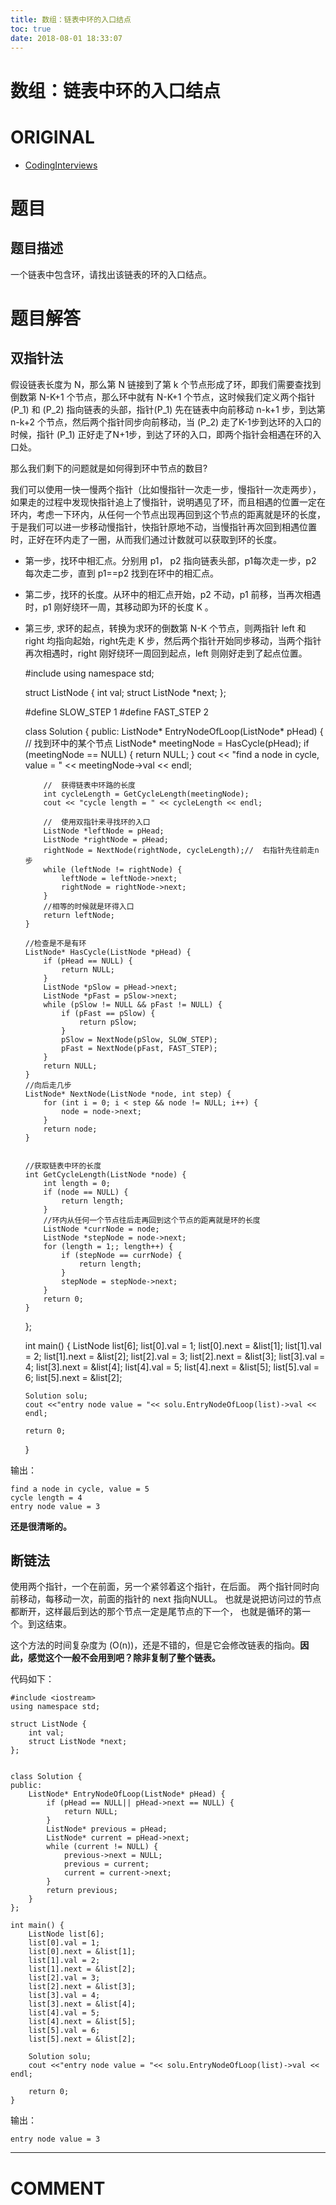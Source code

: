 ```yaml
---
title: 数组：链表中环的入口结点
toc: true
date: 2018-08-01 18:33:07
---
```

# 数组：链表中环的入口结点


# ORIGINAL

- [CodingInterviews](https://github.com/gatieme/CodingInterviews)






# 题目




## 题目描述


一个链表中包含环，请找出该链表的环的入口结点。




# 题目解答




## 双指针法


假设链表长度为 N，那么第 N 链接到了第 k 个节点形成了环，即我们需要查找到倒数第 N-K+1 个节点，那么环中就有 N-K+1 个节点，这时候我们定义两个指针 \(P_1\) 和 \(P_2\) 指向链表的头部，指针\(P_1\) 先在链表中向前移动 n-k+1 步，到达第 n-k+2 个节点，然后两个指针同步向前移动，当 \(P_2\) 走了K-1步到达环的入口的时候，指针 \(P_1\) 正好走了N+1步，到达了环的入口，即两个指针会相遇在环的入口处。

那么我们剩下的问题就是如何得到环中节点的数目?

我们可以使用一快一慢两个指针（比如慢指针一次走一步，慢指针一次走两步），如果走的过程中发现快指针追上了慢指针，说明遇见了环，而且相遇的位置一定在环内，考虑一下环内，从任何一个节点出现再回到这个节点的距离就是环的长度，于是我们可以进一步移动慢指针，快指针原地不动，当慢指针再次回到相遇位置时，正好在环内走了一圈，从而我们通过计数就可以获取到环的长度。




  * 第一步，找环中相汇点。分别用 p1， p2 指向链表头部，p1每次走一步，p2 每次走二步，直到 p1==p2 找到在环中的相汇点。


  * 第二步，找环的长度。从环中的相汇点开始，p2 不动，p1 前移，当再次相遇时，p1 刚好绕环一周，其移动即为环的长度 K 。


  * 第三步, 求环的起点，转换为求环的倒数第 N-K 个节点，则两指针 left 和 right 均指向起始，right先走 K 步，然后两个指针开始同步移动，当两个指针再次相遇时，right 刚好绕环一周回到起点，left 则刚好走到了起点位置。




    #include <iostream>
    using namespace std;

    struct ListNode {
        int val;
        struct ListNode *next;
    };

    #define SLOW_STEP   1
    #define FAST_STEP   2

    class Solution {
    public:
        ListNode* EntryNodeOfLoop(ListNode* pHead) {
            //  找到环中的某个节点
            ListNode* meetingNode = HasCycle(pHead);
            if (meetingNode == NULL) {
                return NULL;
            }
            cout << "find a node in cycle, value = " << meetingNode->val << endl;

            //  获得链表中环路的长度
            int cycleLength = GetCycleLength(meetingNode);
            cout << "cycle length = " << cycleLength << endl;

            //  使用双指针来寻找环的入口
            ListNode *leftNode = pHead;
            ListNode *rightNode = pHead;
            rightNode = NextNode(rightNode, cycleLength);//  右指针先往前走n步
            while (leftNode != rightNode) {
                leftNode = leftNode->next;
                rightNode = rightNode->next;
            }
            //相等的时候就是环得入口
            return leftNode;
        }

        //检查是不是有环
        ListNode* HasCycle(ListNode *pHead) {
            if (pHead == NULL) {
                return NULL;
            }
            ListNode *pSlow = pHead->next;
            ListNode *pFast = pSlow->next;
            while (pSlow != NULL && pFast != NULL) {
                if (pFast == pSlow) {
                    return pSlow;
                }
                pSlow = NextNode(pSlow, SLOW_STEP);
                pFast = NextNode(pFast, FAST_STEP);
            }
            return NULL;
        }
        //向后走几步
        ListNode* NextNode(ListNode *node, int step) {
            for (int i = 0; i < step && node != NULL; i++) {
                node = node->next;
            }
            return node;
        }


        //获取链表中环的长度
        int GetCycleLength(ListNode *node) {
            int length = 0;
            if (node == NULL) {
                return length;
            }
            //环内从任何一个节点往后走再回到这个节点的距离就是环的长度
            ListNode *currNode = node;
            ListNode *stepNode = node->next;
            for (length = 1;; length++) {
                if (stepNode == currNode) {
                    return length;
                }
                stepNode = stepNode->next;
            }
            return 0;
        }
    };

    int main() {
        ListNode list[6];
        list[0].val = 1;
        list[0].next = &list[1];
        list[1].val = 2;
        list[1].next = &list[2];
        list[2].val = 3;
        list[2].next = &list[3];
        list[3].val = 4;
        list[3].next = &list[4];
        list[4].val = 5;
        list[4].next = &list[5];
        list[5].val = 6;
        list[5].next = &list[2];

        Solution solu;
        cout <<"entry node value = "<< solu.EntryNodeOfLoop(list)->val << endl;

        return 0;
    }


输出：


    find a node in cycle, value = 5
    cycle length = 4
    entry node value = 3


**还是很清晰的。**




## 断链法


使用两个指针，一个在前面，另一个紧邻着这个指针，在后面。 两个指针同时向前移动，每移动一次，前面的指针的 next 指向NULL。 也就是说把访问过的节点都断开，这样最后到达的那个节点一定是尾节点的下一个， 也就是循环的第一个。到这结束。

这个方法的时间复杂度为 \(O(n)\)，还是不错的，但是它会修改链表的指向。**因此，感觉这个一般不会用到吧？除非复制了整个链表。**

代码如下：


    #include <iostream>
    using namespace std;

    struct ListNode {
        int val;
        struct ListNode *next;
    };


    class Solution {
    public:
        ListNode* EntryNodeOfLoop(ListNode* pHead) {
            if (pHead == NULL|| pHead->next == NULL) {
                return NULL;
            }
            ListNode* previous = pHead;
            ListNode* current = pHead->next;
            while (current != NULL) {
                previous->next = NULL;
                previous = current;
                current = current->next;
            }
            return previous;
        }
    };

    int main() {
        ListNode list[6];
        list[0].val = 1;
        list[0].next = &list[1];
        list[1].val = 2;
        list[1].next = &list[2];
        list[2].val = 3;
        list[2].next = &list[3];
        list[3].val = 4;
        list[3].next = &list[4];
        list[4].val = 5;
        list[4].next = &list[5];
        list[5].val = 6;
        list[5].next = &list[2];

        Solution solu;
        cout <<"entry node value = "<< solu.EntryNodeOfLoop(list)->val << endl;

        return 0;
    }


输出：


    entry node value = 3










* * *





# COMMENT
